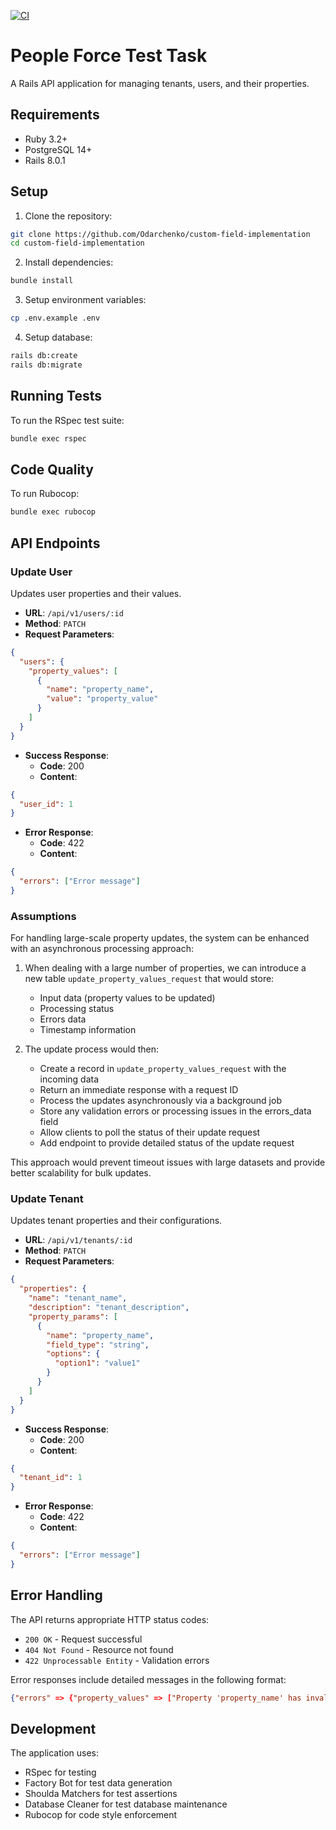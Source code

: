 [![CI](https://github.com/Odarchenko/custom-field-implementation/actions/workflows/ci.yml/badge.svg)](https://github.com/Odarchenko/custom-field-implementation/actions/workflows/ci.yml)
# People Force Test Task

A Rails API application for managing tenants, users, and their properties.

## Requirements

- Ruby 3.2+
- PostgreSQL 14+
- Rails 8.0.1

## Setup

1. Clone the repository:
```bash
git clone https://github.com/Odarchenko/custom-field-implementation
cd custom-field-implementation
```

2. Install dependencies:
```bash
bundle install
```

3. Setup environment variables:
```bash
cp .env.example .env
```

4. Setup database:
```bash
rails db:create
rails db:migrate
```

## Running Tests

To run the RSpec test suite:
```bash
bundle exec rspec
```

## Code Quality

To run Rubocop:
```bash
bundle exec rubocop
```

## API Endpoints

### Update User

Updates user properties and their values.

- **URL**: `/api/v1/users/:id`
- **Method**: `PATCH`
- **Request Parameters**:
```json
{
  "users": {
    "property_values": [
      {
        "name": "property_name",
        "value": "property_value"
      }
    ]
  }
}
```
- **Success Response**:
  - **Code**: 200
  - **Content**:
```json
{
  "user_id": 1
}
```
- **Error Response**:
  - **Code**: 422
  - **Content**:
```json
{
  "errors": ["Error message"]
}
```

### Assumptions

For handling large-scale property updates, the system can be enhanced with an asynchronous processing approach:

1. When dealing with a large number of properties, we can introduce a new table `update_property_values_request` that would store:
   - Input data (property values to be updated)
   - Processing status
   - Errors data
   - Timestamp information

2. The update process would then:
   - Create a record in `update_property_values_request` with the incoming data
   - Return an immediate response with a request ID
   - Process the updates asynchronously via a background job
   - Store any validation errors or processing issues in the errors_data field
   - Allow clients to poll the status of their update request
   - Add endpoint to provide detailed status of the update request

This approach would prevent timeout issues with large datasets and provide better scalability for bulk updates.

### Update Tenant

Updates tenant properties and their configurations.

- **URL**: `/api/v1/tenants/:id`
- **Method**: `PATCH`
- **Request Parameters**:
```json
{
  "properties": {
    "name": "tenant_name",
    "description": "tenant_description",
    "property_params": [
      {
        "name": "property_name",
        "field_type": "string",
        "options": {
          "option1": "value1"
        }
      }
    ]
  }
}
```
- **Success Response**:
  - **Code**: 200
  - **Content**:
```json
{
  "tenant_id": 1
}
```
- **Error Response**:
  - **Code**: 422
  - **Content**:
```json
{
  "errors": ["Error message"]
}
```

## Error Handling

The API returns appropriate HTTP status codes:

- `200 OK` - Request successful
- `404 Not Found` - Resource not found
- `422 Unprocessable Entity` - Validation errors

Error responses include detailed messages in the following format:
```json
{"errors" => {"property_values" => ["Property 'property_name' has invalid value"]}}
```

## Development

The application uses:
- RSpec for testing
- Factory Bot for test data generation
- Shoulda Matchers for test assertions
- Database Cleaner for test database maintenance
- Rubocop for code style enforcement
